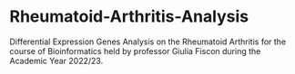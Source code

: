 # Rheumatoid-Arthritis-Analysis
Differential Expression Genes Analysis on the Rheumatoid Arthritis for the course of Bioinformatics held by professor Giulia Fiscon during the Academic Year 2022/23.
